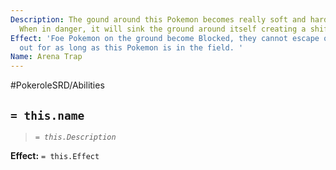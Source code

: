```yaml
---
Description: The gound around this Pokemon becomes really soft and hard to walk in.
  When in danger, it will sink the ground around itself creating a shifting sand pit.
Effect: 'Foe Pokemon on the ground become Blocked, they cannot escape or be switched
  out for as long as this Pokemon is in the field. '
Name: Arena Trap
---
```


#PokeroleSRD/Abilities

## `= this.name`

> *`= this.Description`*

**Effect:** `= this.Effect`